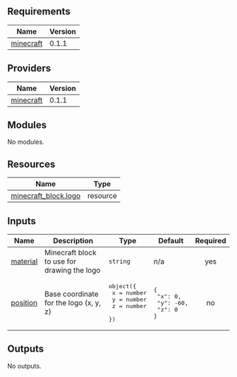 ## Requirements

| Name | Version |
|------|---------|
| <a name="requirement_minecraft"></a> [minecraft](#requirement\_minecraft) | 0.1.1 |

## Providers

| Name | Version |
|------|---------|
| <a name="provider_minecraft"></a> [minecraft](#provider\_minecraft) | 0.1.1 |

## Modules

No modules.

## Resources

| Name | Type |
|------|------|
| [minecraft_block.logo](https://registry.terraform.io/providers/HashiCraft/minecraft/0.1.1/docs/resources/block) | resource |

## Inputs

| Name | Description | Type | Default | Required |
|------|-------------|------|---------|:--------:|
| <a name="input_material"></a> [material](#input\_material) | Minecraft block to use for drawing the logo | `string` | n/a | yes |
| <a name="input_position"></a> [position](#input\_position) | Base coordinate for the logo (x, y, z) | <pre>object({<br/>    x = number<br/>    y = number<br/>    z = number<br/>  })</pre> | <pre>{<br/>  "x": 0,<br/>  "y": -60,<br/>  "z": 0<br/>}</pre> | no |

## Outputs

No outputs.
